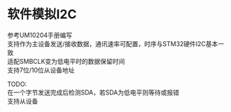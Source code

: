 # 软件模拟I2C

参考UM10204手册编写  
支持作为主设备发送/接收数据，通讯速率可配置，时序与STM32硬件I2C基本一致  
适配SMBCLK变为低电平时的数据保留时间  
支持7位/10位从设备地址  

TODO:  
在一个字节发送完成后检测SDA，若SDA为低电平则等待或报错  
支持从设备  